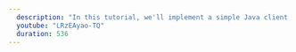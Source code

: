 ```yaml
---
  description: "In this tutorial, we'll implement a simple Java client that calls a REST API and prints the response."
  youtube: "LRzEAyao-TQ"
  duration: 536
---
```

